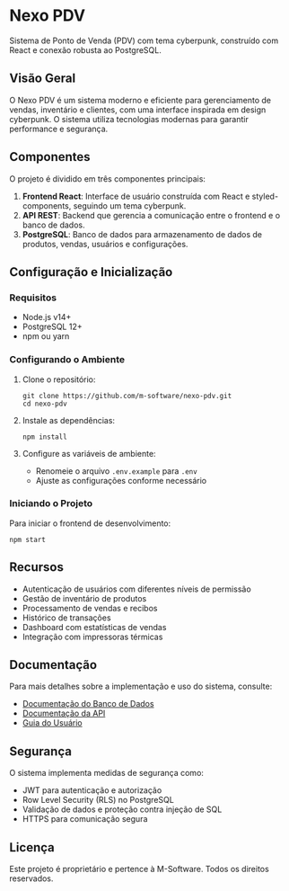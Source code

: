 # Nexo PDV

Sistema de Ponto de Venda (PDV) com tema cyberpunk, construído com React e conexão robusta ao PostgreSQL.

## Visão Geral

O Nexo PDV é um sistema moderno e eficiente para gerenciamento de vendas, inventário e clientes, com uma interface inspirada em design cyberpunk. O sistema utiliza tecnologias modernas para garantir performance e segurança.

## Componentes

O projeto é dividido em três componentes principais:

1. **Frontend React**: Interface de usuário construída com React e styled-components, seguindo um tema cyberpunk.
2. **API REST**: Backend que gerencia a comunicação entre o frontend e o banco de dados.
3. **PostgreSQL**: Banco de dados para armazenamento de dados de produtos, vendas, usuários e configurações.

## Configuração e Inicialização

### Requisitos

- Node.js v14+
- PostgreSQL 12+
- npm ou yarn

### Configurando o Ambiente

1. Clone o repositório:
   ```
   git clone https://github.com/m-software/nexo-pdv.git
   cd nexo-pdv
   ```

2. Instale as dependências:
   ```
   npm install
   ```

3. Configure as variáveis de ambiente:
   - Renomeie o arquivo `.env.example` para `.env`
   - Ajuste as configurações conforme necessário

### Iniciando o Projeto

Para iniciar o frontend de desenvolvimento:
```
npm start
```

## Recursos

- Autenticação de usuários com diferentes níveis de permissão
- Gestão de inventário de produtos
- Processamento de vendas e recibos
- Histórico de transações
- Dashboard com estatísticas de vendas
- Integração com impressoras térmicas

## Documentação

Para mais detalhes sobre a implementação e uso do sistema, consulte:
- [Documentação do Banco de Dados](./database/README.md)
- [Documentação da API](./database/api/README.md)
- [Guia do Usuário](./documentacao/README.md)

## Segurança

O sistema implementa medidas de segurança como:
- JWT para autenticação e autorização
- Row Level Security (RLS) no PostgreSQL
- Validação de dados e proteção contra injeção de SQL
- HTTPS para comunicação segura

## Licença

Este projeto é proprietário e pertence à M-Software. Todos os direitos reservados.
